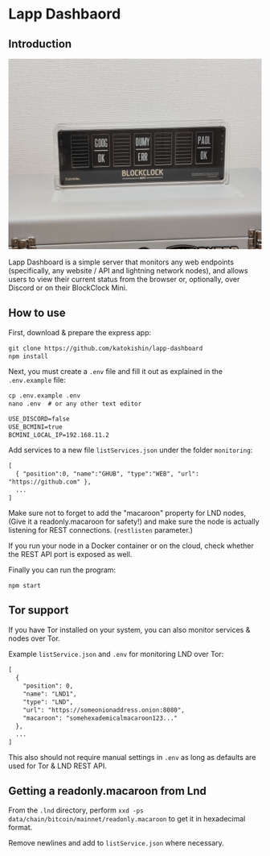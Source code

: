 # Lapp Dashbaord

## Introduction
![Photo of BlockClock Mini with Lapp Dashboard](images/lapp-dashboard.jpg)

Lapp Dashboard is a simple server that monitors any web endpoints (specifically, any website / API and lightning network nodes), and allows users to view their current status from the browser or, optionally, over Discord or on their BlockClock Mini.

## How to use
First, download & prepare the express app:
```
git clone https://github.com/katokishin/lapp-dashboard
npm install
```
Next, you must create a `.env` file and fill it out as explained in the `.env.example` file:
```
cp .env.example .env
nano .env  # or any other text editor
```
```
USE_DISCORD=false
USE_BCMINI=true
BCMINI_LOCAL_IP=192.168.11.2
```
Add services to a new file `listServices.json` under the folder `monitoring`:
```
[
  { "position":0, "name":"GHUB", "type":"WEB", "url": "https://github.com" },
  ...
]
```
Make sure not to forget to add the "macaroon" property for LND nodes, (Give it a readonly.macaroon for safety!)
and make sure the node is actually listening for REST connections. (`restlisten` parameter.)

If you run your node in a Docker container or on the cloud, check whether the REST API port is exposed as well.

Finally you can run the program:
```
npm start
```

## Tor support
If you have Tor installed on your system, you can also monitor services & nodes over Tor.

Example `listService.json` and `.env` for monitoring LND over Tor: 
```
[
  {
    "position": 0,
    "name": "LND1",
    "type": "LND",
    "url": "https://someonionaddress.onion:8080",
    "macaroon": "somehexademicalmacaroon123..."
  },
  ...
]
```
This also should not require manual settings in `.env` as long as defaults are used for Tor & LND REST API.

## Getting a readonly.macaroon from Lnd
From the `.lnd` directory, perform `xxd -ps data/chain/bitcoin/mainnet/readonly.macaroon` to get it in hexadecimal format.

Remove newlines and add to `listService.json` where necessary.